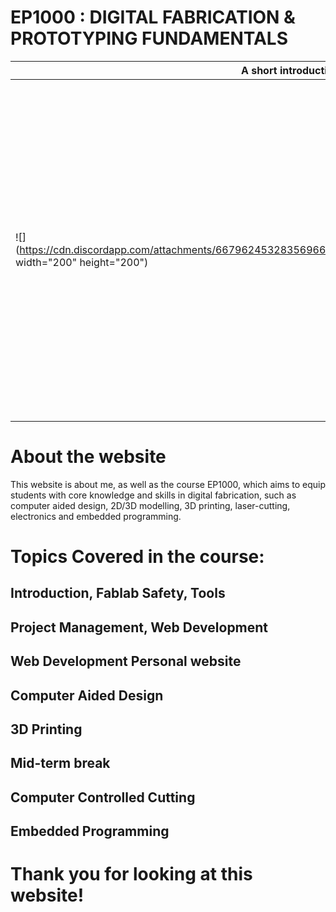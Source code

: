 # EP1000 : DIGITAL FABRICATION & PROTOTYPING FUNDAMENTALS

| A short introduction about myself:                                                                                |                                                                                                                                                                                                                                                                                                                                                     |
| ----------------------------------------------------------------------------------------------------------------- | --------------------------------------------------------------------------------------------------------------------------------------------------------------------------------------------------------------------------------------------------------------------------------------------------------------------------------------------------- |
| ![](https://cdn.discordapp.com/attachments/667962453283569666/703510331300905020/WIN_20200423_18_09_30_Pro_2.jpg width="200" height="200") | I am RuiQi, currently a second year student enrolled in DLA, or Diploma in Landscape Architecture. I enjoy the finer things in life, such as snacking on various junk foods, staying up late at night to play video games and overall accomplishing nothing in life.Currently residing in the Central region of Singapore Telegram ID: Zheng Rui Qi |

# About the website

 This website is about me, as well as the course EP1000, which aims to equip students with core knowledge and skills in digital fabrication, such as computer aided design, 2D/3D modelling, 3D printing, laser-cutting, electronics and embedded programming.

# Topics Covered in the course:

## Introduction, Fablab Safety, Tools

## Project Management, Web Development

## Web Development Personal website

## Computer Aided Design

## 3D Printing

## Mid-term break

## Computer Controlled Cutting

## Embedded Programming

# Thank you for looking at this website!
